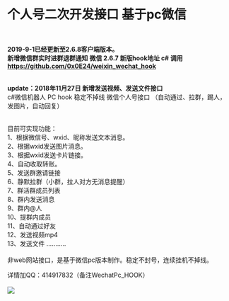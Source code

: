 # 个人号二次开发接口 基于pc微信
<br>

<b>2019-9-1已经更新至2.6.8客户端版本。</b><br>
<b>新增微信群实时进群退群通知</b>
<b>微信 2.6.7 新版hook地址 c# 调用<a href="https://github.com/0x0E24/weixin_wechat_hook"></a> https://github.com/0x0E24/weixin_wechat_hook</b><br>

<br>
<b>update：2018年11月27日 新增发送视频、发送文件接口</b><br>
c#微信机器人 PC hook 稳定不掉线 微信个人号接口 （自动通过、拉群，踢人，发图片，自动回复）<br><br>

目前可实现功能：<br>
1、根据微信号、wxid、昵称发送文本消息。<br>
2、根据wxid发送图片消息。<br>
3、根据wxid发送卡片链接。<br>
4、自动收取转账。<br>
5、发送群邀请链接<br>
6、静默拉群（小群，拉人对方无消息提醒）<br>
7、群活群成员列表<br>
8、群内发送消息<br>
9、群内@人<br>
10、提群内成员<br>
11、自动通过好友<br>
12、发送视频mp4<br>
13、发送文件
...........
<br><br>
非web网站接口，是基于微信pc版本制作。稳定不封号，连续挂机不掉线。<br>

详情加QQ：414917832（备注WechatPc_HOOK）<br><br>
<img src="http://wx3.sinaimg.cn/mw690/0060lm7Tly1fxmgy8p7vyj30oe0hajs9.jpg">
